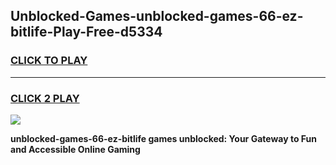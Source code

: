 
## Unblocked-Games-unblocked-games-66-ez-bitlife-Play-Free-d5334
<h3>
<a href="https://premium76.site?title=unblocked-games-66-ez-bitlife&ref=21A">CLICK TO PLAY</a></h3>
<hr>

<h3>
<a href="https://premium76.site?title=unblocked-games-66-ez-bitlife&ref=21A">CLICK 2 PLAY</a>
  
</h3>

<a href="https://premium76.site?title=unblocked-games-66-ez-bitlife&ref=21A"><img src="https://clearcache.store/games.png"></a>


**unblocked-games-66-ez-bitlife games unblocked: Your Gateway to Fun and Accessible Online Gaming**
